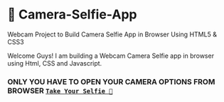 # 📸 Camera-Selfie-App 

Webcam Project to Build Camera Selfie App in Browser Using HTML5 & CSS3

Welcome Guys! I am building a Webcam Camera Selfie app in browser using Html, CSS and Javascript.

### ONLY YOU HAVE TO OPEN YOUR CAMERA OPTIONS FROM BROWSER [`Take Your Selfie 📸`](https://take-your-selfie.vercel.app/)
